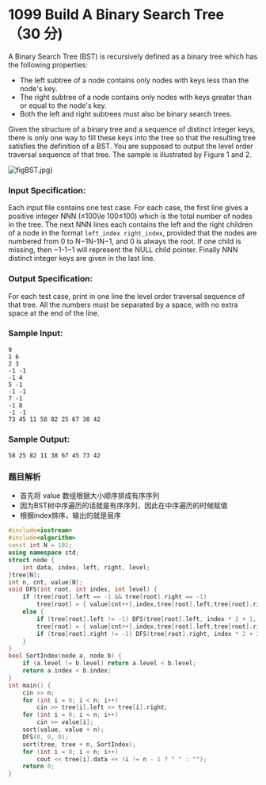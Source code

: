 # 1099 Build A Binary Search Tree （30 分)

A Binary Search Tree (BST) is recursively defined as a binary tree which has the following properties:

*   The left subtree of a node contains only nodes with keys less than the node's key.
*   The right subtree of a node contains only nodes with keys greater than or equal to the node's key.
*   Both the left and right subtrees must also be binary search trees.

Given the structure of a binary tree and a sequence of distinct integer keys, there is only one way to fill these keys into the tree so that the resulting tree satisfies the definition of a BST. You are supposed to output the level order traversal sequence of that tree. The sample is illustrated by Figure 1 and 2.

![figBST.jpg](https://images.ptausercontent.com/24c2521f-aaed-4ef4-bac8-3ff562d80a1b.jpg))

### Input Specification:

Each input file contains one test case. For each case, the first line gives a positive integer NNN (≤100\\le 100≤100) which is the total number of nodes in the tree. The next NNN lines each contains the left and the right children of a node in the format `left_index right_index`, provided that the nodes are numbered from 0 to N−1N-1N−1, and 0 is always the root. If one child is missing, then −1-1−1 will represent the NULL child pointer. Finally NNN distinct integer keys are given in the last line.

### Output Specification:

For each test case, print in one line the level order traversal sequence of that tree. All the numbers must be separated by a space, with no extra space at the end of the line.

### Sample Input:

    9
    1 6
    2 3
    -1 -1
    -1 4
    5 -1
    -1 -1
    7 -1
    -1 8
    -1 -1
    73 45 11 58 82 25 67 38 42
    

### Sample Output:

    58 25 82 11 38 67 45 73 42

### 题目解析

- 首先将 value 数组根据大小顺序排成有序序列
- 因为BST树中序遍历的话就是有序序列，因此在中序遍历的时候赋值
- 根据index排序，输出的就是层序

```C++
#include<iostream>
#include<algorithm>
const int N = 101;
using namespace std;
struct node {
	int data, index, left, right, level;
}tree[N];
int n, cnt, value[N];
void DFS(int root, int index, int level) {
	if (tree[root].left == -1 && tree[root].right == -1)
		tree[root] = { value[cnt++],index,tree[root].left,tree[root].right,level };
	else {
		if (tree[root].left != -1) DFS(tree[root].left, index * 2 + 1, level + 1);
		tree[root] = { value[cnt++],index,tree[root].left,tree[root].right,level };
		if (tree[root].right != -1) DFS(tree[root].right, index * 2 + 2, level + 1);
	}
}
bool SortIndex(node a, node b) {
	if (a.level != b.level) return a.level < b.level;
	return a.index < b.index;
}
int main() {
	cin >> n;
	for (int i = 0; i < n; i++)
		cin >> tree[i].left >> tree[i].right;
	for (int i = 0; i < n; i++)
		cin >> value[i];
	sort(value, value + n);
	DFS(0, 0, 0);
	sort(tree, tree + n, SortIndex);
	for (int i = 0; i < n; i++)
		cout << tree[i].data << (i != n - 1 ? " " : "");
	return 0;
}
```